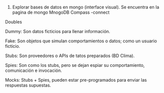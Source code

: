 1. Explorar bases de datos en mongo (interface visual). Se encuentra en la pagina de mongo MnogoDB Compass -connect

Doubles

Dummy: Son datos ficticios para llenar información.

Fake: Son objetos que simulan comportamientos o datos; como un usuario ficticio.

Stubs: Son proveedores o APIs de tatos preparados (BD Clima).

Spies: Son como los stubs, pero se dejan espiar su comportamiento, comunicación e invocación.

Mocks: Stubs + Spies, pueden estar pre-programados para enviar las respuestas supuestas.
